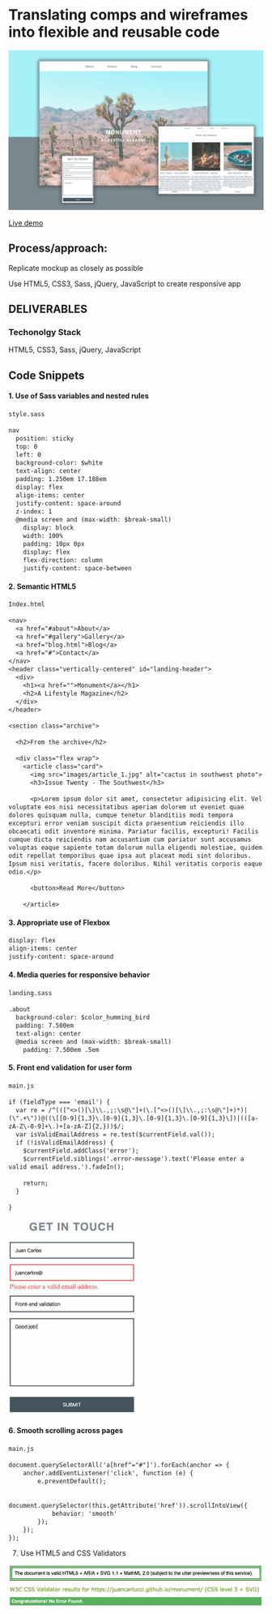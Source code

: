 # Translating comps and wireframes into flexible and reusable code


![Monument ](readme-assets/monument-branding.png "Monument app")

[Live demo](https://juancarlucci.github.io/monument/)

## Process/approach:

Replicate mockup as closely as possible

Use HTML5, CSS3, Sass, jQuery, JavaScript to create responsive app


## DELIVERABLES

### Techonolgy Stack

HTML5, CSS3, Sass, jQuery, JavaScript


## Code Snippets

#### 1. Use of Sass variables and nested rules

```
style.sass

nav
  position: sticky
  top: 0
  left: 0
  background-color: $white
  text-align: center
  padding: 1.250em 17.188em
  display: flex
  align-items: center
  justify-content: space-around
  z-index: 1
  @media screen and (max-width: $break-small)
    display: block
    width: 100%
    padding: 10px 0px
    display: flex
    flex-direction: column
    justify-content: space-between

```
#### 2. Semantic HTML5

```
Index.html

<nav>
  <a href="#about">About</a>
  <a href="#gallery">Gallery</a>
  <a href="blog.html">Blog</a>
  <a href="#">Contact</a>
</nav>
<header class="vertically-centered" id="landing-header">
  <div>
    <h1><a href="">Monument</a></h1>
    <h2>A Lifestyle Magazine</h2>
  </div>
</header>

<section class="archive">

  <h2>From the archive</h2>

  <div class="flex wrap">
    <article class="card">
      <img src="images/article_1.jpg" alt="cactus in southwest photo">
      <h3>Issue Twenty - The Southwest</h3>

      <p>Lorem ipsum dolor sit amet, consectetur adipisicing elit. Vel voluptate eos nisi necessitatibus aperiam dolorem ut eveniet quae dolores quisquam nulla, cumque tenetur blanditiis modi tempora excepturi error veniam suscipit dicta praesentium reiciendis illo obcaecati odit inventore minima. Pariatur facilis, excepturi! Facilis cumque dicta reiciendis nam accusantium cum pariatur sunt accusamus voluptas eaque sapiente totam dolorum nulla eligendi molestiae, quidem odit repellat temporibus quae ipsa aut placeat modi sint doloribus. Ipsum nisi veritatis, facere doloribus. Nihil veritatis corporis eaque odio.</p>

      <button>Read More</button>

    </article>
```


#### 3. Appropriate use of Flexbox

```
display: flex
align-items: center
justify-content: space-around

```

#### 4. Media queries for responsive behavior


```
landing.sass

.about
  background-color: $color_humming_bird
  padding: 7.500em
  text-align: center
  @media screen and (max-width: $break-small)
    padding: 7.500em .5em

```

#### 5. Front end validation for user form

```
main.js

if (fieldType === 'email') {
  var re = /^(([^<>()[\]\\.,;:\s@\"]+(\.[^<>()[\]\\.,;:\s@\"]+)*)|(\".+\"))@((\[[0-9]{1,3}\.[0-9]{1,3}\.[0-9]{1,3}\.[0-9]{1,3}\])|(([a-zA-Z\-0-9]+\.)+[a-zA-Z]{2,}))$/;
  var isValidEmailAddress = re.test($currentField.val());
  if (!isValidEmailAddress) {
    $currentField.addClass('error');
    $currentField.siblings('.error-message').text('Please enter a valid email address.').fadeIn();

    return;
  }

}

```

<img src="readme-assets/validation.jpg" alt="Front-end validation" width="250"/>

#### 6. Smooth scrolling across pages

```
main.js

document.querySelectorAll('a[href^="#"]').forEach(anchor => {
    anchor.addEventListener('click', function (e) {
        e.preventDefault();

        document.querySelector(this.getAttribute('href')).scrollIntoView({
            behavior: 'smooth'
        });
    });
});

```
7. Use HTML5 and CSS Validators

<img src="readme-assets/validation-html.jpg" alt="HTML validation" width="500"/>

<img src="readme-assets/validation-css.jpg" alt="CSS validation" width="500"/>
